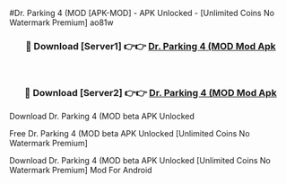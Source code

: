 #Dr. Parking 4 (MOD [APK-MOD] - APK Unlocked - [Unlimited Coins No Watermark Premium] ao81w



<div align="center">

<h3>🔴 Download [Server1] 👉👉 <a href="https://momento.my/?title=Dr._Parking_4_(MOD">Dr. Parking 4 (MOD Mod Apk</a></h3><br>

<h3>🔴 Download [Server2] 👉👉 <a href="https://momento.my/?title=Dr._Parking_4_(MOD">Dr. Parking 4 (MOD Mod Apk</a></h3>
</div>



Download Dr. Parking 4 (MOD beta APK Unlocked

Free Dr. Parking 4 (MOD beta APK Unlocked [Unlimited Coins No Watermark Premium]

Download Dr. Parking 4 (MOD beta APK Unlocked [Unlimited Coins No Watermark Premium] Mod For Android
